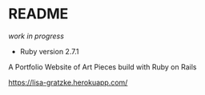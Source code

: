 # README

*work in progress*

* Ruby version 2.7.1

A Portfolio Website of Art Pieces build with Ruby on Rails 

https://lisa-gratzke.herokuapp.com/

